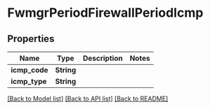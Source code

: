 # FwmgrPeriodFirewallPeriodIcmp

## Properties

Name | Type | Description | Notes
------------ | ------------- | ------------- | -------------
**icmp_code** | **String** |  |
**icmp_type** | **String** |  |

[[Back to Model list]](./README.md#documentation-for-models) [[Back to API list]](./README.md#documentation-for-api-endpoints) [[Back to README]](../README.md)
